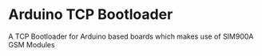 Arduino TCP Bootloader
==========================

A TCP Bootloader for Arduino based boards which makes use of SIM900A GSM Modules
